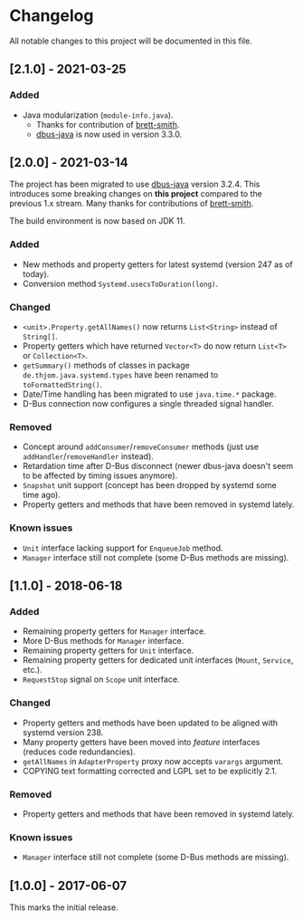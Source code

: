 # Changelog

All notable changes to this project will be documented in this file.

## [2.1.0] - 2021-03-25

### Added

- Java modularization (`module-info.java`).
  - Thanks for contribution of [brett-smith](https://github.com/thjomnx/java-systemd/commit/5650f9f67c8389ba2cd7b9321cf4453baa7c764e).
  - [dbus-java](https://github.com/hypfvieh/dbus-java) is now used in version 3.3.0.

## [2.0.0] - 2021-03-14

The project has been migrated to use [dbus-java](https://github.com/hypfvieh/dbus-java) version 3.2.4.
This introduces some breaking changes on **this project** compared to the previous 1.x stream.
Many thanks for contributions of [brett-smith](https://github.com/thjomnx/java-systemd/commit/da9d79d15b9c30f8ba90bfa378bc8676e7e275fb).

The build environment is now based on JDK 11.

### Added

- New methods and property getters for latest systemd (version 247 as of today).
- Conversion method `Systemd.usecsToDuration(long)`.

### Changed

- `<unit>.Property.getAllNames()` now returns `List<String>` instead of `String[]`.
- Property getters which have returned `Vector<T>` do now return `List<T>` or `Collection<T>`.
- `getSummary()` methods of classes in package `de.thjom.java.systemd.types` have been renamed to `toFormattedString()`.
- Date/Time handling has been migrated to use `java.time.*` package.
- D-Bus connection now configures a single threaded signal handler.

### Removed

- Concept around `addConsumer`/`removeConsumer` methods (just use `addHandler`/`removeHandler` instead).
- Retardation time after D-Bus disconnect (newer dbus-java doesn't seem to be affected by timing issues anymore).
- `Snapshot` unit support (concept has been dropped by systemd some time ago).
- Property getters and methods that have been removed in systemd lately.

### Known issues

- `Unit` interface lacking support for `EnqueueJob` method.
- `Manager` interface still not complete (some D-Bus methods are missing).

## [1.1.0] - 2018-06-18

### Added

- Remaining property getters for `Manager` interface.
- More D-Bus methods for `Manager` interface.
- Remaining property getters for `Unit` interface.
- Remaining property getters for dedicated unit interfaces (`Mount`, `Service`, etc.).
- `RequestStop` signal on `Scope` unit interface.

### Changed

- Property getters and methods have been updated to be aligned with systemd version 238.
- Many property getters have been moved into *feature* interfaces (reduces code redundancies).
- `getAllNames` in `AdapterProperty` proxy now accepts `varargs` argument.
- COPYING text formatting corrected and LGPL set to be explicitly 2.1.

### Removed

- Property getters and methods that have been removed in systemd lately.

### Known issues

- `Manager` interface still not complete (some D-Bus methods are missing).

## [1.0.0] - 2017-06-07

This marks the initial release.
